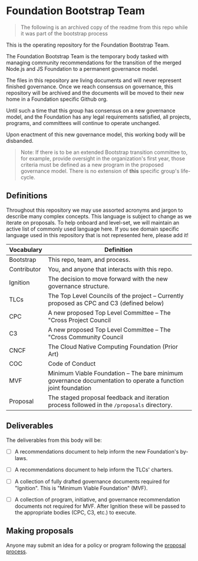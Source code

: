 # Foundation Bootstrap Team

> The following is an archived copy of the readme from this repo while it was part of the bootstrap process

This is the operating repository for the Foundation Bootstrap Team.

The Foundation Bootstrap Team is the temporary body tasked with managing community recommendations for the transition of the merged Node.js and JS Foundation to a permanent governance model.

The files in this repository are living documents and will never represent finished governance. Once we reach consensus on governance, this repository will be archived and the documents will be moved to their new home in a Foundation specific Github org.

Until such a time that this group has consensus on a new governance model, and the Foundation has any legal requirements satisfied, all projects, programs, and committees will continue to operate unchanged.

Upon enactment of this new governance model, this working body will be disbanded.

> Note: If there is to be an extended Bootstrap transition committee to, for example, provide oversight in the organization's first year, those criteria must be defined as a new program in the proposed governance model. There is no extension of **this** specific group's life-cycle.


## Definitions
Throughout this repository we may use assorted acronyms and jargon to describe many complex concepts. This language is subject to change as we iterate on proposals. To help onboard and level-set, we will maintain an active list of commonly used language here. If you see domain specific language used in this repository that is not represented here, please add it!

| Vocabulary | Definition |
|---|---|
| Bootstrap | This repo, team, and process. |
| Contributor | You, and anyone that interacts with this repo. |
| Ignition | The decision to move forward with the new governance structure. |
| TLCs | The Top Level Councils of the project – Currently proposed as CPC and C3 (defined below) |
| CPC | A new proposed Top Level Committee – The "Cross Project Council |
| C3 | A new proposed Top Level Committee – The "Cross Community Council |
| CNCF | The Cloud Native Computing Foundation (Prior Art) |
| COC | Code of Conduct |
| MVF | Minimum Viable Foundation – The bare minimum governance documentation to operate a function joint foundation |
| Proposal | The staged proposal feedback and iteration process followed in the `/proposals` directory. |

## Deliverables
The deliverables from this body will be:

  - [ ] A recommendations document to help inform the new Foundation's by-laws.
  - [ ] A recommendations document to help inform the TLCs' charters.
  - [ ] A collection of fully drafted governance documents required for "Ignition". This is "Minimum Viable Foundation" (MVF).
  - [ ] A collection of program, initiative, and governance recommendation documents not required for MVF. After Ignition these will be passed to the appropriate bodies (CPC, C3, etc.) to execute.


## Making proposals

Anyone may submit an idea for a policy or program following the [proposal process](https://github.com/openjs-foundation/cross-project-council/blob/a376c1dabb01fb1f0ac66affa9104876dee76fa9/PROPOSAL_PROCESS.md).

